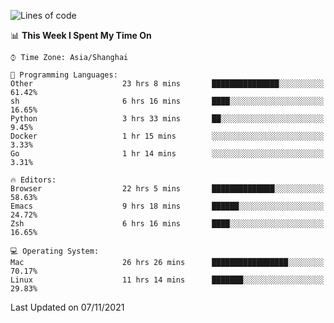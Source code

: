 <!--START_SECTION:waka-->
![Lines of code](https://img.shields.io/badge/From%20Hello%20World%20I%27ve%20Written-34425%20lines%20of%20code-blue)

📊 **This Week I Spent My Time On** 

```text
⌚︎ Time Zone: Asia/Shanghai

💬 Programming Languages: 
Other                    23 hrs 8 mins       ███████████████░░░░░░░░░░   61.42% 
sh                       6 hrs 16 mins       ████░░░░░░░░░░░░░░░░░░░░░   16.65% 
Python                   3 hrs 33 mins       ██░░░░░░░░░░░░░░░░░░░░░░░   9.45% 
Docker                   1 hr 15 mins        ░░░░░░░░░░░░░░░░░░░░░░░░░   3.33% 
Go                       1 hr 14 mins        ░░░░░░░░░░░░░░░░░░░░░░░░░   3.31%

🔥 Editors: 
Browser                  22 hrs 5 mins       ██████████████░░░░░░░░░░░   58.63% 
Emacs                    9 hrs 18 mins       ██████░░░░░░░░░░░░░░░░░░░   24.72% 
Zsh                      6 hrs 16 mins       ████░░░░░░░░░░░░░░░░░░░░░   16.65%

💻 Operating System: 
Mac                      26 hrs 26 mins      █████████████████░░░░░░░░   70.17% 
Linux                    11 hrs 14 mins      ███████░░░░░░░░░░░░░░░░░░   29.83%

```


 Last Updated on 07/11/2021
<!--END_SECTION:waka-->
